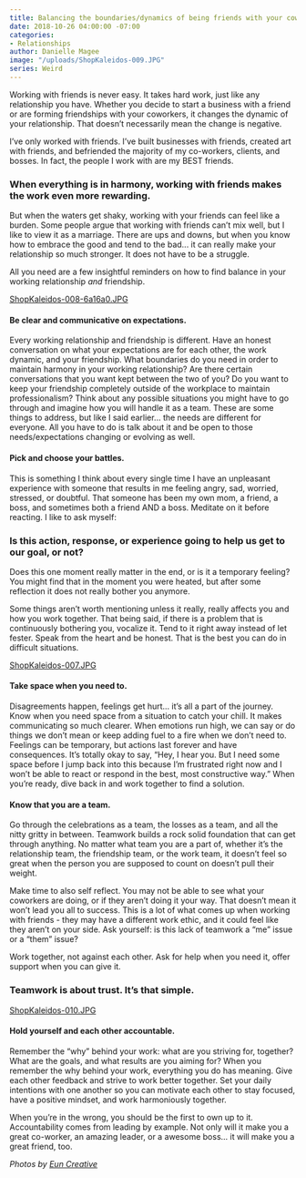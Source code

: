 ```yaml
---
title: Balancing the boundaries/dynamics of being friends with your coworkers/employer/employee
date: 2018-10-26 04:00:00 -07:00
categories:
- Relationships
author: Danielle Magee
image: "/uploads/ShopKaleidos-009.JPG"
series: Weird
---
```


Working with friends is never easy. It takes hard work, just like any relationship you have. Whether you decide to start a business with a friend or are forming friendships with your coworkers, it changes the dynamic of your relationship. That doesn’t necessarily mean the change is negative.

I’ve only worked with friends. I’ve built businesses with friends, created art with friends, and befriended the majority of my co-workers, clients, and bosses. In fact, the people I work with are my BEST friends. 

### When everything is in harmony, working with friends makes the work even more rewarding. 

But when the waters get shaky, working with your friends can feel like a burden. Some people argue that working with friends can’t mix well, but I like to view it as a marriage. There are ups and downs, but when you know how to embrace the good and tend to the bad... it can really make your relationship so much stronger. It does not have to be a struggle. 

All you need are a few insightful reminders on how to find balance in your working relationship _and_ friendship.

[ShopKaleidos-008-6a16a0.JPG](/uploads/ShopKaleidos-008-6a16a0.JPG)

#### Be clear and communicative on expectations.

Every working relationship and friendship is different. Have an honest conversation on what your expectations are for each other, the work dynamic, and your friendship. What boundaries do you need in order to maintain harmony in your working relationship? Are there certain conversations that you want kept between the two of you? Do you want to keep your friendship completely outside of the workplace to maintain professionalism? Think about any possible situations you might have to go through and imagine how you will handle it as a team. These are some things to address, but like I said earlier... the needs are different for everyone. All you have to do is talk about it and be open to those needs/expectations changing or evolving as well.

#### Pick and choose your battles.

This is something I think about every single time I have an unpleasant experience with someone that results in me feeling angry, sad, worried, stressed, or doubtful. That someone has been my own mom, a friend, a boss, and sometimes both a friend AND a boss. Meditate on it before reacting. I like to ask myself: 

### Is this action, response, or experience going to help us get to our goal, or not? 

Does this one moment really matter in the end, or is it a temporary feeling? You might find that in the moment you were heated, but after some reflection it does not really bother you anymore.  

Some things aren’t worth mentioning unless it really, really affects you and how you work together. That being said, if there is a problem that is continuously bothering you, vocalize it. Tend to it right away instead of let fester. Speak from the heart and be honest. That is the best you can do in difficult situations. 

[ShopKaleidos-007.JPG](/uploads/ShopKaleidos-007.JPG)

#### Take space when you need to.

Disagreements happen, feelings get hurt... it’s all a part of the journey. Know when you need space from a situation to catch your chill. It makes communicating so much clearer. When emotions run high, we can say or do things we don’t mean or keep adding fuel to a fire when we don’t need to. Feelings can be temporary, but actions last forever and have consequences. It’s totally okay to say, “Hey, I hear you. But I need some space before I jump back into this because I’m frustrated right now and I won’t be able to react or respond in the best, most constructive way.” When you’re ready, dive back in and work together to find a solution.

#### Know that you are a team.

Go through the celebrations as a team, the losses as a team, and all the nitty gritty in between. Teamwork builds a rock solid foundation that can get through anything. No matter what team you are a part of, whether it’s the relationship team, the friendship team, or the work team, it doesn’t feel so great when the person you are supposed to count on doesn’t pull their weight.  

Make time to also self reflect. You may not be able to see what your coworkers are doing, or if they aren’t doing it your way. That doesn’t mean it won’t lead you all to success. This is a lot of what comes up when working with friends - they may have a different work ethic, and it could feel like they aren’t on your side. Ask yourself: is this lack of teamwork a “me” issue or a “them” issue? 

Work together, not against each other. Ask for help when you need it, offer support when you can give it. 

### Teamwork is about trust. It’s that simple.   

[ShopKaleidos-010.JPG](/uploads/ShopKaleidos-010.JPG) 

#### Hold yourself and each other accountable.

Remember the “why” behind your work: what are you striving for, together? What are the goals, and what results are you aiming for? When you remember the why behind your work, everything you do has meaning. Give each other feedback and strive to work better together. Set your daily intentions with one another so you can motivate each other to stay focused, have a positive mindset, and work harmoniously together. 

When you’re in the wrong, you should be the first to own up to it. Accountability comes from leading by example. Not only will it make you a great co-worker, an amazing leader, or a awesome boss... it will make you a great friend, too. 

_Photos by [Eun Creative](http://www.euncreative.com/)_